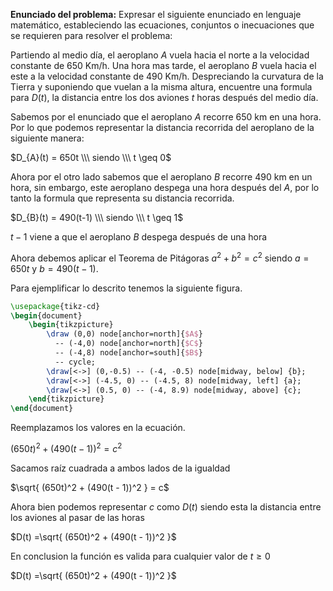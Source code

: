 **Enunciado del problema:** Expresar el siguiente enunciado en lenguaje matemático, estableciendo las ecuaciones, conjuntos o inecuaciones que se requieren para resolver el problema: 

Partiendo al medio día, el aeroplano _A_ vuela hacia el norte a la velocidad constante de 650 Km/h. Una hora mas tarde, el aeroplano _B_ vuela hacia el este a la velocidad constante de 490 Km/h. Despreciando la curvatura de la Tierra y suponiendo que vuelan a la misma altura, encuentre una formula para $D(t)$, la distancia entre los dos aviones $t$ horas después del medio día. 

Sabemos por el enunciado que el aeroplano _A_ recorre 650 km en una hora. Por lo que podemos representar la distancia recorrida del aeroplano de la siguiente manera:

$D_{A}(t) = 650t \\\ siendo \\\ t \geq 0$

Ahora por el otro lado sabemos que el aeroplano _B_ recorre 490 km en un hora, sin embargo, este aeroplano despega una hora después del _A_, por lo tanto la formula que representa su distancia recorrida.

$D_{B}(t) = 490(t-1) \\\ siendo \\\ t \geq 1$

$t - 1$ viene a que el aeroplano _B_ despega después de una hora

Ahora debemos aplicar el Teorema de Pitágoras $a^2 + b^2 = c^2$ siendo $a = 650t$ y $b = 490(t-1)$. 

Para ejemplificar lo descrito tenemos la siguiente figura.


```tikz
\usepackage{tikz-cd}
\begin{document}
	\begin{tikzpicture}
		\draw (0,0) node[anchor=north]{$A$}
		  -- (-4,0) node[anchor=north]{$C$}
		  -- (-4,8) node[anchor=south]{$B$}
		  -- cycle;
		\draw[<->] (0,-0.5) -- (-4, -0.5) node[midway, below] {b};
		\draw[<->] (-4.5, 0) -- (-4.5, 8) node[midway, left] {a};
		\draw[<->] (0.5, 0) -- (-4, 8.9) node[midway, above] {c};
	\end{tikzpicture}
\end{document}
```

Reemplazamos los valores en la ecuación.

$(650t)^2 + (490(t - 1))^2 = c^2$


Sacamos raíz cuadrada a ambos lados de la igualdad 

$\sqrt{ (650t)^2 + (490(t - 1))^2 } = c$

Ahora bien podemos representar $c$ como $D(t)$ siendo esta la distancia entre los aviones al pasar de las horas

$D(t) =\sqrt{ (650t)^2 + (490(t - 1))^2 }$

En conclusion la función es valida para cualquier valor de $t \geq 0$

$D(t) =\sqrt{ (650t)^2 + (490(t - 1))^2 }$ 